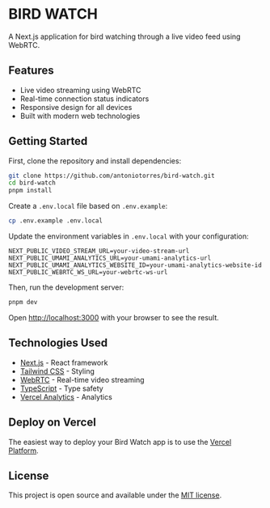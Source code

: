 # BIRD WATCH

A Next.js application for bird watching through a live video feed using WebRTC.

## Features

- Live video streaming using WebRTC
- Real-time connection status indicators
- Responsive design for all devices
- Built with modern web technologies

## Getting Started

First, clone the repository and install dependencies:

```bash
git clone https://github.com/antoniotorres/bird-watch.git
cd bird-watch
pnpm install
```

Create a `.env.local` file based on `.env.example`:

```bash
cp .env.example .env.local
```

Update the environment variables in `.env.local` with your configuration:

```
NEXT_PUBLIC_VIDEO_STREAM_URL=your-video-stream-url
NEXT_PUBLIC_UMAMI_ANALYTICS_URL=your-umami-analytics-url
NEXT_PUBLIC_UMAMI_ANALYTICS_WEBSITE_ID=your-umami-analytics-website-id
NEXT_PUBLIC_WEBRTC_WS_URL=your-webrtc-ws-url
```

Then, run the development server:

```bash
pnpm dev
```

Open [http://localhost:3000](http://localhost:3000) with your browser to see the result.

## Technologies Used

- [Next.js](https://nextjs.org/) - React framework
- [Tailwind CSS](https://tailwindcss.com/) - Styling
- [WebRTC](https://webrtc.org/) - Real-time video streaming
- [TypeScript](https://www.typescriptlang.org/) - Type safety
- [Vercel Analytics](https://vercel.com/analytics) - Analytics

## Deploy on Vercel

The easiest way to deploy your Bird Watch app is to use the [Vercel Platform](https://vercel.com/new).

## License

This project is open source and available under the [MIT license](LICENSE).
